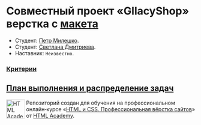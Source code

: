 # Совместный проект «GllacyShop» верстка с [макета](https://drive.google.com/file/d/1hZRIeDBvoZfuv-01SkqZ4mNsnFDZaoRk/view?usp=sharing)

* Студент: [Петр Милешко](https://htmlacademy.ru/profile/webpeternet).
* Студент: [Светлана Дмитриева](https://htmlacademy.ru/profile/SvetDmi).
* Наставник: `Неизвестно`.

### [Критерии](https://up.htmlacademy.ru/profession/frontender-lite/2/lite-htmlcss/2/criteries#CONT)

[План выполнения и распределение задач](https://github.com/petrmileshko/GllacyShop/blob/main/Contributing.md)
---

<a href="https://htmlacademy.ru/intensive/htmlcss"><img align="left" width="50" height="50" alt="HTML Academy" src="https://up.htmlacademy.ru/static/img/intensive/htmlcss/logo-for-github-2.png"></a>

Репозиторий создан для обучения на профессиональном онлайн‑курсе «[HTML и CSS. Профессиональная вёрстка сайтов](https://htmlacademy.ru/intensive/htmlcss)» от [HTML Academy](https://htmlacademy.ru).
